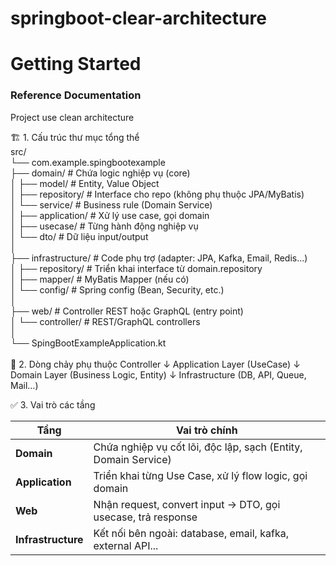# springboot-clear-architecture

# Getting Started

### Reference Documentation


Project use clean architecture

🏗 1. Cấu trúc thư mục tổng thể<br>
src/<br>
└── com.example.spingbootexample<br>
├── domain/             # Chứa logic nghiệp vụ (core)<br>
│   ├── model/          # Entity, Value Object<br>
│   ├── repository/     # Interface cho repo (không phụ thuộc JPA/MyBatis)<br>
│   └── service/        # Business rule (Domain Service)<br>
│
├── application/        # Xử lý use case, gọi domain<br>
│   ├── usecase/        # Từng hành động nghiệp vụ<br>
│   └── dto/            # Dữ liệu input/output<br>
│<br>
├── infrastructure/     # Code phụ trợ (adapter: JPA, Kafka, Email, Redis...)<br>
│   ├── repository/     # Triển khai interface từ domain.repository<br>
│   ├── mapper/         # MyBatis Mapper (nếu có)<br>
│   └── config/         # Spring config (Bean, Security, etc.)<br>
│<br>
├── web/                # Controller REST hoặc GraphQL (entry point)<br>
│   └── controller/     # REST/GraphQL controllers<br>
│<br>
└── SpingBootExampleApplication.kt<br>
<br>
🔄 2. Dòng chảy phụ thuộc
Controller
↓
Application Layer (UseCase)
↓
Domain Layer (Business Logic, Entity)
↓
Infrastructure (DB, API, Queue, Mail...)

✅ 3. Vai trò các tầng

| Tầng               | Vai trò chính                                                  |
| ------------------ | -------------------------------------------------------------- |
| **Domain**         | Chứa nghiệp vụ cốt lõi, độc lập, sạch (Entity, Domain Service) |
| **Application**    | Triển khai từng Use Case, xử lý flow logic, gọi domain         |
| **Web**            | Nhận request, convert input → DTO, gọi usecase, trả response   |
| **Infrastructure** | Kết nối bên ngoài: database, email, kafka, external API...     |
